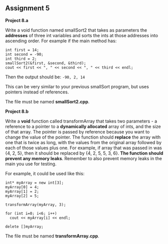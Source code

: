 ## Assignment 5 ##

**Project 8.a**

Write a void function named smallSort2 that takes as parameters the **addresses** of three int variables and sorts the ints at those addresses into ascending order. For example if the main method has:

    int first = 14;
    int second = -90;
    int third = 2;
    smallSort2(&first, &second, &third);
    cout << first << ", " << second << ", " << third << endl;

Then the output should be: `-90, 2, 14`

This can be very similar to your previous smallSort program, but uses pointers instead of references.

The file must be named **smallSort2.cpp**.

**Project 8.b**

Write a **void** function called transformArray that takes two parameters - a reference to a pointer to a **dynamically allocated** array of ints, and the size of that array. The pointer is passed by reference because you want to change the value of the pointer. The function should **replace** the array with one that is twice as long, with the values from the original array followed by each of those values plus one.  For example, if array that was passed in was {4, 2, 5}, then it should be replaced by {4, 2, 5, 5, 3, 6}. **The function should prevent any memory leaks**. Remember to also prevent memory leaks in the main you use for testing.

For example, it could be used like this:

    int* myArray = new int[3];
    myArray[0] = 4;
    myArray[1] = 2;
    myArray[2] = 5;

    transformArray(myArray, 3);

    for (int i=0; i<6; i++)
      cout << myArray[i] << endl;

    delete []myArray;

The file must be named **transformArray.cpp**.
